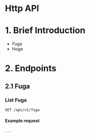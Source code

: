 Http API
====
# 1. Brief Introduction

+ Fuga
+ Hoge

# 2. Endpoints

## 2.1 Fuga

### List Fuga
`GET /api/v1/fuga`

#### Example request
```
...
```




